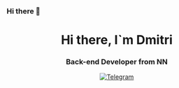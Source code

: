 ### Hi there 👋
<div id="header" align="center">
  <h1>Hi there, I`m Dmitri</h1>
  <h3>Back-end Developer from NN</h3>
</div>
<div align="center">
  <a href="https://t.me/dmshed">
    <img src="https://img.shields.io/badge/Telegram-blue?style=for-the-badge&logo=telegram&logoColor=white" alt="Telegram">
  </a>
</div>
<!--
**DMSHED/dmshed** is a ✨ _special_ ✨ repository because its `README.md` (this file) appears on your GitHub profile.

Here are some ideas to get you started:

- 🔭 I’m currently working on ...
- 🌱 I’m currently learning ...
- 👯 I’m looking to collaborate on ...
- 🤔 I’m looking for help with ...
- 💬 Ask me about ...
- 📫 How to reach me: ...
- 😄 Pronouns: ...
- ⚡ Fun fact: ...
-->
